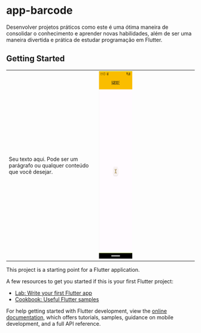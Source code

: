 # app-barcode

Desenvolver projetos práticos como este é uma ótima maneira de consolidar o conhecimento e aprender novas habilidades, além de ser uma maneira divertida e prática de estudar programação em Flutter.

## Getting Started

<table>
 <tr>
  <td>
    <div>
        Seu texto aqui. Pode ser um parágrafo ou qualquer conteúdo que você desejar.
    </div>
   <td>
     <div style="display: grid; grid-template-columns: 1fr 140px; gap: 20px; align-items: center;"> 
    <div style="text-align: right;">
        <img src="templant/Screenshot_1691542766.png" alt="Texto alternativo da imagem" width="250" height="500">
    </div>
</div>
   </td>
  </td>
 </tr>

</table>


This project is a starting point for a Flutter application.

A few resources to get you started if this is your first Flutter project:

- [Lab: Write your first Flutter app](https://docs.flutter.dev/get-started/codelab)
- [Cookbook: Useful Flutter samples](https://docs.flutter.dev/cookbook)

For help getting started with Flutter development, view the
[online documentation](https://docs.flutter.dev/), which offers tutorials,
samples, guidance on mobile development, and a full API reference.
